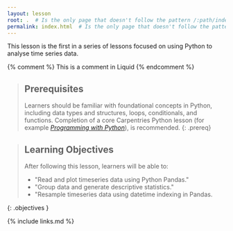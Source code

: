 ```yaml
---
layout: lesson
root: .  # Is the only page that doesn't follow the pattern /:path/index.html
permalink: index.html  # Is the only page that doesn't follow the pattern /:path/index.html
---
```


This lesson is the first in a series of lessons focused on using Python to analyse time series data. 

<!-- this is an html comment -->

{% comment %} This is a comment in Liquid {% endcomment %}

> ## Prerequisites
>
> Learners should be familiar with foundational concepts in Python, including
> data types and structures, loops, conditionals, and functions. Completion of 
> a core Carpentries Python lesson (for example [_Programming with Python_](https://swcarpentry.github.io/python-novice-inflammation/)), is recommended.
{: .prereq}

> ## Learning Objectives
> After following this lesson, learners will be able to:
> - "Read and plot timeseries data using Python Pandas."
> - "Group data and generate descriptive statistics."
> - "Resample timeseries data using datetime indexing in Pandas.
> 
{: .objectives }

{% include links.md %}
